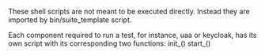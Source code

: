 These shell scripts are not meant to be executed directly. Instead they are
imported by bin/suite_template script.

Each component required to run a test, for instance, uaa or keycloak, has
its own script with its corresponding two functions:
 init_<ComponentName>()
 start_<ComponentName>()

 

